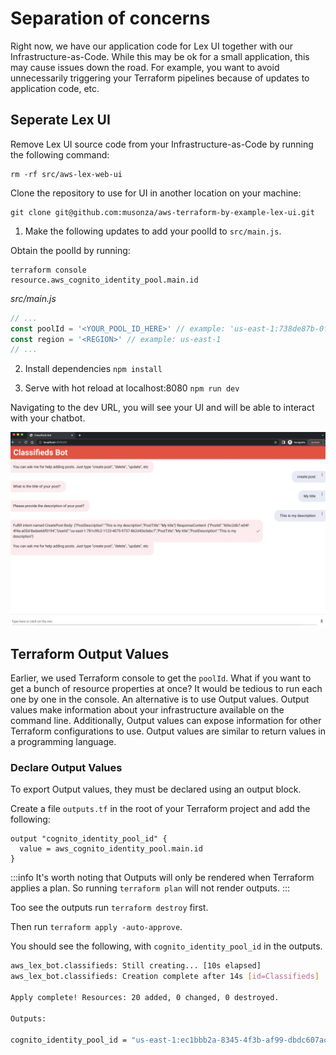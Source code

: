 # Separation of concerns

Right now, we have our application code for Lex UI together with our Infrastructure-as-Code. While this may be ok for a small application, this may cause issues down the road. For example, you want to avoid unnecessarily triggering your Terraform pipelines because of updates to application code, etc.

## Seperate Lex UI

Remove Lex UI source code from your Infrastructure-as-Code by running the following command:

```shell
rm -rf src/aws-lex-web-ui
```

Clone the repository to use for UI in another location on your machine:

```shell
git clone git@github.com:musonza/aws-terraform-by-example-lex-ui.git
```

1. Make the following updates to add your poolId to `src/main.js`.

Obtain the poolId by running:

```shell
terraform console
resource.aws_cognito_identity_pool.main.id
```

_src/main.js_

```js
// ...
const poolId = '<YOUR_POOL_ID_HERE>' // example: 'us-east-1:738de87b-0fac-4460-bba5-47c2a3467ff6'
const region = '<REGION>' // example: us-east-1
// ...
```

2. Install dependencies `npm install`

3. Serve with hot reload at localhost:8080 `npm run dev`

Navigating to the dev URL, you will see your UI and will be able to interact with your chatbot.

![lex ui](../images/separate-lex-ui.png)

## Terraform Output Values

Earlier, we used Terraform console to get the `poolId`. What if you want to get a bunch of resource properties at once? It would be tedious to run each one by one in the console. An alternative is to use Output values. Output values make information about your infrastructure available on the command line. Additionally, Output values can expose information for other Terraform configurations to use. Output values are similar to return values in a programming language.

### Declare Output Values

To export Output values, they must be declared using an output block.

Create a file `outputs.tf` in the root of your Terraform project and add the following:

```hcl
output "cognito_identity_pool_id" {
  value = aws_cognito_identity_pool.main.id
}
```

:::info
It's worth noting that Outputs will only be rendered when Terraform applies a plan. So running `terraform plan` will not render outputs.
:::

Too see the outputs run `terraform destroy` first.

Then run `terraform apply -auto-approve`.

You should see the following, with `cognito_identity_pool_id` in the outputs.

```bash
aws_lex_bot.classifieds: Still creating... [10s elapsed]
aws_lex_bot.classifieds: Creation complete after 14s [id=Classifieds]

Apply complete! Resources: 20 added, 0 changed, 0 destroyed.

Outputs:

cognito_identity_pool_id = "us-east-1:ec1bbb2a-8345-4f3b-af99-dbdc607ac50d"
```
